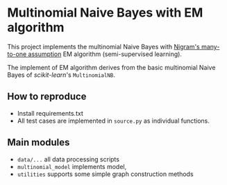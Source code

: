 Multinomial Naive Bayes with EM algorithm
===

This project implements the multinomial Naive Bayes with 
[Nigram's many-to-one assumption][1] EM algorithm (semi-supervised learning). 

The implement of EM algorithm derives from the basic multinomial Naive Bayes 
of *scikit-learn*'s `MultinomialNB`.


How to reproduce
---
- Install requirements.txt
- All test cases are implemented in `source.py` as individual functions.

Main modules
---
- `data/...` all data processing scripts
- `multinomial_model` implements model, 
- `utilities` supports some simple graph construction methods

[1]: http://www.kamalnigam.com/papers/emcat-mlj99.pdf